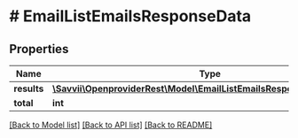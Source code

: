 # # EmailListEmailsResponseData

## Properties

Name | Type | Description | Notes
------------ | ------------- | ------------- | -------------
**results** | [**\Savvii\OpenproviderRest\Model\EmailListEmailsResponseDataResults[]**](EmailListEmailsResponseDataResults.md) |  | [optional]
**total** | **int** |  | [optional]

[[Back to Model list]](../../README.md#models) [[Back to API list]](../../README.md#endpoints) [[Back to README]](../../README.md)
